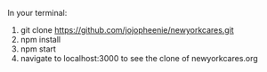 In your terminal:
1) git clone https://github.com/jojopheenie/newyorkcares.git
2) npm install
3) npm start
4) navigate to localhost:3000 to see the clone of newyorkcares.org
